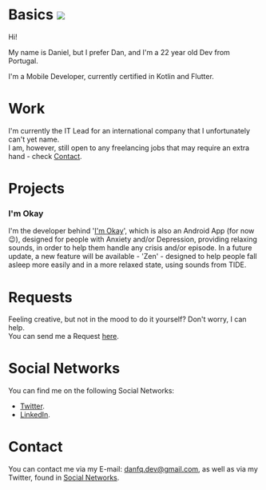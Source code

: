 # Basics ![](https://komarev.com/ghpvc/?username=danfq&color=e91e63)
Hi!

My name is Daniel, but I prefer Dan, and I'm a 22 year old Dev from Portugal.

I'm a Mobile Developer, currently certified in Kotlin and Flutter.

# Work
I'm currently the IT Lead for an international company that I unfortunately can't yet name.
<br>I am, however, still open to any freelancing jobs that may require an extra hand - check <a href="#contact">Contact</a>.

# Projects
### I'm Okay
I'm the developer behind '<a href="https://play.google.com/store/apps/details?id=com.qoding.iamokay" target="_blank">I'm Okay</a>', which is also an Android App (for now 😉), designed for people with Anxiety and/or Depression, providing relaxing sounds, in order to help them handle any crisis and/or episode.
In a future update, a new feature will be available - 'Zen' - designed to help people fall asleep more easily and in a more relaxed state, using sounds from TIDE.

# Requests
Feeling creative, but not in the mood to do it yourself? Don't worry, I can help.
<br>You can send me a Request <a href="mailto:danfq.dev@gmail.com?subject=Project Idea">here</a>.

# Social Networks
You can find me on the following Social Networks:

- <a target="_blank" href="https://twitter.com/danfq_dev">Twitter</a>.
- <a target="_blank" href="https://www.linkedin.com/in/daniel-dur%C3%A3o-568811204/">LinkedIn</a>.

# Contact
You can contact me via my E-mail: <a href="mailto:danfq.dev@gmail.com" target="_blank">danfq.dev@gmail.com</a>, as well as via my Twitter, found in <a href="#social-networks">Social Networks</a>.

